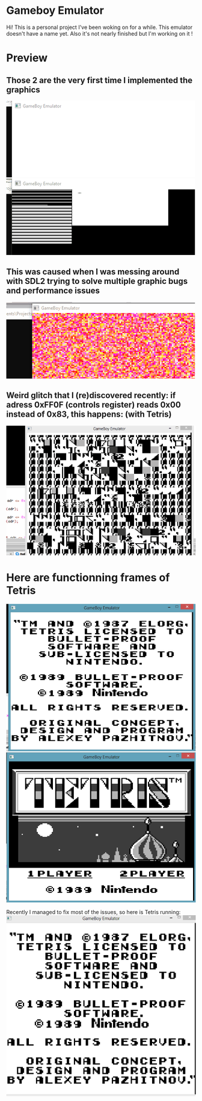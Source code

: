 # Gameboy Emulator

Hi! This is a personal project I've been woking on for a while. This emulator doesn't have a name yet. Also it's not nearly finished but I'm working on it !


# Preview
## Those 2 are the very first time I implemented the graphics
![alt text](https://raw.githubusercontent.com/elvanaud/GameBoy_Emulator/master/gif2.gif)
![alt text](https://raw.githubusercontent.com/elvanaud/GameBoy_Emulator/master/gif3.gif)
## This was caused when I was messing around with SDL2 trying to solve multiple graphic bugs and performance issues
![alt text](https://raw.githubusercontent.com/elvanaud/GameBoy_Emulator/master/gif4.gif)
## Weird glitch that I (re)discovered recently: if adress 0xFF0F (controls register) reads 0x00 instead of 0x83, this happens:  (with Tetris)
![alt text](https://raw.githubusercontent.com/elvanaud/GameBoy_Emulator/master/gif.gif)
# Here are functionning frames of Tetris

![alt text](https://raw.githubusercontent.com/elvanaud/GameBoy_Emulator/master/tetris_preview1.png)
![alt text](https://raw.githubusercontent.com/elvanaud/GameBoy_Emulator/master/tetris_preview2.png)

Recently I managed to fix most of the issues, so here is Tetris running:
![alt text](https://raw.githubusercontent.com/elvanaud/GameBoy_Emulator/master/tetris.gif)
